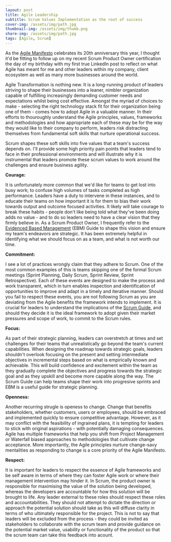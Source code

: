 ```yaml
---
layout: post
title: Agile Leadership
subtitle: Scrum Values Implementation as the root of success 
cover-img: /assets/img/path.jpg
thumbnail-img: /assets/img/thumb.png
share-img: /assets/img/path.jpg
tags: [Agile, Scrum]
---
```


As the [Agile Manifesto](https://agilemanifesto.org/) celebrates its 20th anniversary this year, I thought it'd be fitting to follow up on my recent Scrum Product Owner certification the day of my birthday with my first true LinkedIn post to reflect on what Agile has meant for me and other leaders within my company, client ecosystem as well as many more businesses around the world.

Agile Transformation is nothing new. It is a long-running product of leaders striving to shape their businesses into a leaner, nimbler organization capable of fulfilling increasingly demanding customer needs and expectations whilst being cost effective. Amongst the myriad of choices to make - selecting the right technology stack fit for their organization being one of them - comes how to adopt Agile in a valuable manner. In their efforts to thouroughly understand the Agile principles, values, frameworks and methodologies and how appropriate each of these may be for the way they would like to their company to perform, leaders risk distracting themselves from fundamental soft skills that nurture operational success.

Scrum shapes these soft skills into five values that a team's success depends on. I'll provide some high priority pain points that leaders tend to face in their professional environments and will illustrate why it is instrumental that leaders promote these scrum values to work around the challenges and ensure business agility. 

**Courage:**

It is unfortunately more common that we'd like for teams to get lost into busy work; to confuse high volumes of tasks completed as high performance. Leaders have a duty to intervene in these instances, and to educate their teams on how important it is for them to bias their work towards output and outcome focused activities. It likely will take courage to break these habits - people don't like being told what they've been doing adds no value - and to do so leaders need to have a clear vision that they firmly believe in. As a Scrum Product Owner, I frequently refer to the [Evidenced Based Management](https://www.scrum.org/resources/evidence-based-management-guide) (EBM) Guide to shape this vision and ensure my team's endeavors are strategic. It has been extremely helpful in identifying what we should focus on as a team, and what is not worth our time. 

**Commitment:**

I see a lot of practices wrongly claim that they adhere to Scrum. One of the most common examples of this is teams skipping one of the formal Scrum meetings (Sprint Planning, Daily Scrum, Sprint Review, Sprint Retrospective). Each of these events are designed to make the process and work transparent, which in turn enables inspection and identification of opportunities to improve and adapt in a timely and iterative manner. Should you fail to respect these events, you are not following Scrum as you are deviating from the Agile benefits the framework intends to implement. It is crucial for leaders to understand the implications of the [Scrum Guide](https://scrumguides.org/scrum-guide.html), and should they decide it is the ideal framework to adopt given their market pressures and scope of work, to commit to the Scrum rules.

**Focus:** 

As part of their strategic planning, leaders can overstretch at times and set challenges for their teams that unrealistically go beyond the team's current capabilities. When designing the roadmap towards strategic goals, leaders shouldn't overlook focusing on the present and setting intermediate objectives in incremental steps based on what is empirically known and achievable. This will build confidence and excitement within the team as they gradually complete the objectives and progress towards the strategic goal and as they upskill and become more capable along the way. The Scrum Guide can help teams shape their work into progresive sprints and EBM is a useful guide for strategic planning. 

**Openness:**

Another recurring strugle is openess to change. Change that benefits stakeholders, whether customers, users or employees, should be embraced and implemented quickly to ensure competitive advantage. However, as it may conflict with the feasibility of ingrained plans, it is tempting for leaders to stick with original aspirations - with potentially damaging consequences. Agile has multiple frameworks that help you shift from Project Management or Waterfall biased approaches to methodologies that cultivate change acceptance. More importantly, the Agile principles nurture change-savy mentalities as responding to change is a core priority of the Agile Manifesto.

**Respect:**

It is important for leaders to respect the essence of Agile frameworks and be self aware in terms of where they can foster Agile work or where their management intervention may hinder it. In Scrum, the product owner is responsible for maximising the value of the solution being developed, whereas the developers are accountable for how this solution will be brought to life. Any leader external to these roles should respect these roles and accountabilities. They should not attempt to dictate the direction or approach the potential solution should take as this will diffuse clarity in terms of who ultimately responsible for the project. This is not to say that leaders will be excluded from the process - they could be invited as stakeholders to collaborate with the scrum team and provide guidance on the potential market value, usability or functionality of the product so that the scrum team can take this feedback into acount.
